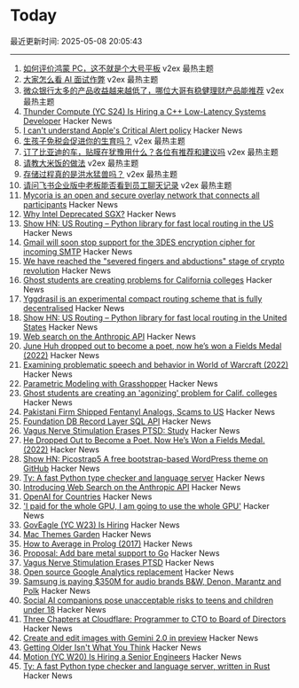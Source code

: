 # Today

最近更新时间: 2025-05-08 20:05:43

--- 
1. [如何评价鸿蒙 PC，这不就是个大号平板](https://www.v2ex.com/t/1130368) v2ex 最热主题
2. [大家怎么看 AI 面试作弊](https://www.v2ex.com/t/1130311) v2ex 最热主题
3. [微众银行太多的产品收益越来越低了，哪位大哥有稳健理财产品能推荐](https://www.v2ex.com/t/1130308) v2ex 最热主题
4. [Thunder Compute (YC S24) Is Hiring a C++ Low-Latency Systems Developer](https://www.ycombinator.com/companies/thunder-compute/jobs/6nKTbsu-systems-engineer) Hacker News
5. [I can't understand Apple's Critical Alert policy](https://jhan.bearblog.dev/i-cant-understand-apples-critical-alert-policy/) Hacker News
6. [生孩子免税会促进你的生育吗？](https://www.v2ex.com/t/1130370) v2ex 最热主题
7. [订了比亚迪的车，贴膜在犹豫用什么？各位有推荐和建议吗](https://www.v2ex.com/t/1130362) v2ex 最热主题
8. [请教大米饭的做法](https://www.v2ex.com/t/1130342) v2ex 最热主题
9. [存储过程真的是洪水猛兽吗？](https://www.v2ex.com/t/1130319) v2ex 最热主题
10. [请问飞书企业版中老板能否看到员工聊天记录](https://www.v2ex.com/t/1130318) v2ex 最热主题
11. [Mycoria is an open and secure overlay network that connects all participants](https://mycoria.org/) Hacker News
12. [Why Intel Deprecated SGX?](https://hardenedvault.net/blog/2022-01-15-sgx-deprecated/) Hacker News
13. [Show HN: US Routing – Python library for fast local routing in the US](https://github.com/ivanbelenky/us-routing) Hacker News
14. [Gmail will soon stop support for the 3DES encryption cipher for incoming SMTP](https://workspaceupdates.googleblog.com/2025/05/update-for-gmail-support-for-the-3des-encryption-cipher-for-incoming-smtp-connections.html) Hacker News
15. [We have reached the "severed fingers and abductions" stage of crypto revolution](https://arstechnica.com/security/2025/05/we-have-reached-the-severed-fingers-and-abductions-stage-of-the-crypto-revolution/) Hacker News
16. [Ghost students are creating problems for California colleges](https://www.sfgate.com/bayarea/article/ghost-students-creating-problem-calif-colleges-20311708.php) Hacker News
17. [Yggdrasil is an experimental compact routing scheme that is fully decentralised](https://yggdrasil-network.github.io/about.html) Hacker News
18. [Show HN: US Routing – Python library for fast local routing in the United States](https://github.com/ivanbelenky/us-routing) Hacker News
19. [Web search on the Anthropic API](https://www.anthropic.com/news/web-search-api) Hacker News
20. [June Huh dropped out to become a poet, now he’s won a Fields Medal (2022)](https://www.quantamagazine.org/june-huh-high-school-dropout-wins-the-fields-medal-20220705/) Hacker News
21. [Examining problematic speech and behavior in World of Warcraft (2022)](https://tcjournal.org/vol8/jackson/) Hacker News
22. [Parametric Modeling with Grasshopper](https://baharmon.github.io/basics) Hacker News
23. [Ghost students are creating an 'agonizing' problem for Calif. colleges](https://www.sfgate.com/bayarea/article/ghost-students-creating-problem-calif-colleges-20311708.php) Hacker News
24. [Pakistani Firm Shipped Fentanyl Analogs, Scams to US](https://krebsonsecurity.com/2025/05/pakistani-firm-shipped-fentanyl-analogs-scams-to-us/) Hacker News
25. [Foundation DB Record Layer SQL API](https://foundationdb.github.io/fdb-record-layer/SQL_Reference.html) Hacker News
26. [Vagus Nerve Stimulation Erases PTSD: Study](https://neurosciencenews.com/vagus-nerve-stimulation-ptsd-28818/) Hacker News
27. [He Dropped Out to Become a Poet. Now He’s Won a Fields Medal. (2022)](https://www.quantamagazine.org/june-huh-high-school-dropout-wins-the-fields-medal-20220705/) Hacker News
28. [Show HN: Picostrap5 A free bootstrap-based WordPress theme on GitHub](https://github.com/livecanvas-team/picostrap5) Hacker News
29. [Ty: A fast Python type checker and language server](https://github.com/astral-sh/ty) Hacker News
30. [Introducing Web Search on the Anthropic API](https://www.anthropic.com/news/web-search-api) Hacker News
31. [OpenAI for Countries](https://openai.com/global-affairs/openai-for-countries/) Hacker News
32. ['I paid for the whole GPU, I am going to use the whole GPU'](https://modal.com/blog/gpu-utilization-guide) Hacker News
33. [GovEagle (YC W23) Is Hiring](https://www.ycombinator.com/companies/goveagle/jobs/ogNRCkd-platform-engineering-contractor-short-term) Hacker News
34. [Mac Themes Garden](https://damien.zone/introducing-mac-themes-garden/) Hacker News
35. [How to Average in Prolog (2017)](https://storytotell.org/how-to-average-in-prolog) Hacker News
36. [Proposal: Add bare metal support to Go](https://github.com/golang/go/issues/73608) Hacker News
37. [Vagus Nerve Stimulation Erases PTSD](https://neurosciencenews.com/vagus-nerve-stimulation-ptsd-28818/) Hacker News
38. [Open source Google Analytics replacement](https://github.com/rybbit-io/rybbit) Hacker News
39. [Samsung is paying $350M for audio brands B&W, Denon, Marantz and Polk](https://www.engadget.com/audio/samsung-is-paying-350-million-for-audio-brands-bowers--wilkins-denon-marantz-and-polk-131514754.html) Hacker News
40. [Social AI companions pose unacceptable risks to teens and children under 18](https://www.commonsensemedia.org/ai-ratings/social-ai-companions) Hacker News
41. [Three Chapters at Cloudflare: Programmer to CTO to Board of Directors](https://blog.cloudflare.com/en-us/three-chapters-at-cloudflare-programmer-to-cto-to-board-of-directors/) Hacker News
42. [Create and edit images with Gemini 2.0 in preview](https://developers.googleblog.com/en/generate-images-gemini-2-0-flash-preview/) Hacker News
43. [Getting Older Isn't What You Think](https://www.katycowan.co.uk/blog/getting-old) Hacker News
44. [Motion (YC W20) Is Hiring a Senior Engineers](https://jobs.ashbyhq.com/motion/4f5f6a29-3af0-4d79-99a4-988ff7c5ba05?utm_source=hn) Hacker News
45. [Ty: A fast Python type checker and language server, written in Rust](https://github.com/astral-sh/ty) Hacker News
